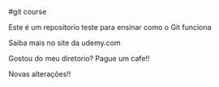 #git course

Este é um repositorio teste para ensinar como o Git funciona

Saiba mais no site da udemy.com

Gostou do meu diretorio?
Pague um cafe!!

Novas alterações!!

